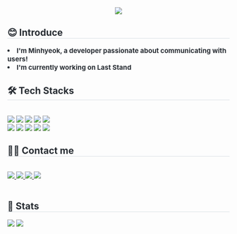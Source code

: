 <div align= "center">
    <img src="https://capsule-render.vercel.app/api?type=waving&color=auto&height=120&text=hi%20there!%20I'm%20Minhyeok&animation=&fontColor=000000&fontSize=40" />
    </div>
    <div style="text-align: left;"> 
    <h2 style="border-bottom: 1px solid #d8dee4; color: #282d33;"> 😊 Introduce </h2>  
    <div style="font-weight: 700; font-size: 15px; text-align: left; color: #282d33;"> <li> I'm Minhyeok, a developer passionate about communicating with users!</li><li> I'm currently working on Last Stand </div> 
    </div>
    <div style="text-align: left;">
    <h2 style="border-bottom: 1px solid #d8dee4; color: #282d33;"> 🛠️ Tech Stacks </h2> <br> 
    <div style="margin: ; text-align: left;" "text-align: left;"> <img src="https://img.shields.io/badge/C-A8B9CC?style=for-the-badge&logo=C&logoColor=white">
          <img src="https://img.shields.io/badge/C++-00599C?style=for-the-badge&logo=C%2B%2B&logoColor=white">
          <img src="https://img.shields.io/badge/Discord-5865F2?style=for-the-badge&logo=Discord&logoColor=white">
          <img src="https://img.shields.io/badge/Git-F05032?style=for-the-badge&logo=Git&logoColor=white">
          <img src="https://img.shields.io/badge/Github-181717?style=for-the-badge&logo=Github&logoColor=white">
          <br/><img src="https://img.shields.io/badge/Java-007396?style=for-the-badge&logo=Java&logoColor=white">
          <img src="https://img.shields.io/badge/MySQL-4479A1?style=for-the-badge&logo=MySQL&logoColor=white">
          <img src="https://img.shields.io/badge/Notion-000000?style=for-the-badge&logo=Notion&logoColor=white">
          <img src="https://img.shields.io/badge/Oracle-F80000?style=for-the-badge&logo=Oracle&logoColor=white">
          <img src="https://img.shields.io/badge/Python-3776AB?style=for-the-badge&logo=Python&logoColor=white">
          <br/></div>
    </div>
    <div style="text-align: left;">
    <h2 style="border-bottom: 1px solid #d8dee4; color: #282d33;"> 🧑‍💻 Contact me </h2> <br> 
    <div style="text-align: left;"> <a href=https://www.instagram.com/mh_j.0520/> <img src="https://img.shields.io/badge/Instagram-E4405F?style=for-the-badge&logo=Instagram&logoColor=white&link=https://www.instagram.com/mh_j.0520/"> </a>
         <a href=https://minhyeok-develop.tistory.com/> <img src="https://img.shields.io/badge/Tistory-000000?style=for-the-badge&logo=Tistory&logoColor=white&link=https://minhyeok-develop.tistory.com/"> </a>
         <a href=https://minhyeok-dev.notion.site/?pvs=74> <img src="https://img.shields.io/badge/Notion-000000?style=for-the-badge&logo=Notion&logoColor=white&link=https://minhyeok-dev.notion.site/?pvs=74"> </a>
         <a href=mailto:minhyeogjeon945@gmail.com> <img src="https://img.shields.io/badge/Gmail-EA4335?style=for-the-badge&logo=Gmail&logoColor=white&link=mailto:minhyeogjeon945@gmail.com"> </a>
          </div>  <br> 
    <div style="text-align: left;">  </div> 
    </div>
    <div style="text-align: left;"> 
    <h2 style="border-bottom: 1px solid #d8dee4; color: #282d33;"> 🏅 Stats </h2> <div style="text-align: left;"> <img src="https://github-readme-stats.vercel.app/api?username=hyuli0520&custom_title=hyuli0520%27s%20Github%20Stats&bg_color=180,ffffff,dddddd&title_color=111111&text_color=333333" /> 
        <img src="https://github-readme-stats.vercel.app/api/top-langs/?username=hyuli0520&layout=compact&bg_color=180,000000,&title_color=000000&text_color=000000"/> </div> 
    </div>
    
